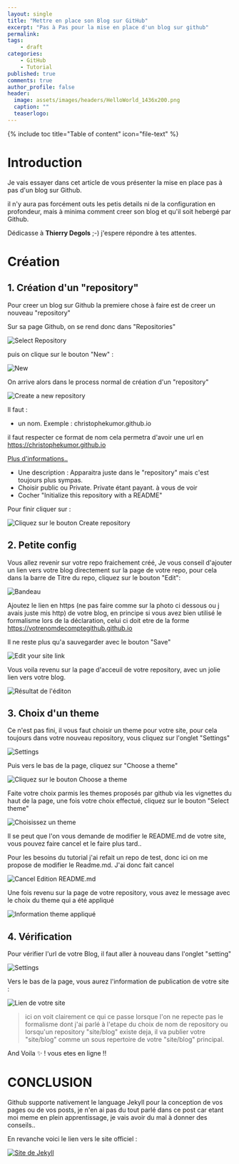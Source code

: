 ```yaml
---
layout: single
title: "Mettre en place son Blog sur GitHub"
excerpt: "Pas à Pas pour la mise en place d'un blog sur github"
permalink:
tags:
    - draft
categories:
    - GitHub
    - Tutorial
published: true
comments: true
author_profile: false
header:
  image: assets/images/headers/HelloWorld_1436x200.png
  caption: ""
  teaserlogo: 
---
```

{% include toc title="Table of content" icon="file-text" %}

# Introduction

Je vais essayer dans cet article de vous présenter la mise en place pas à pas d'un blog sur Github.

il n'y aura pas forcément outs les petis details ni de la configuration en profondeur, mais à minima comment creer son blog et qu'il soit hebergé par Github.

Dédicasse à <b>Thierry Degols</b> ;-) j'espere répondre à tes attentes. 

# Création

## 1. Création d'un "repository"

Pour creer un blog sur Github la premiere chose à faire est de creer un nouveau "repository"

Sur sa page Github, on se rend donc dans "Repositories" 

![Select Repository](/assets/images/articles/2017-04-28-GitHubBlogInstall/Step0a.jpg)


puis on clique sur le bouton "New" :

![New](/assets/images/articles/2017-04-28-GitHubBlogInstall/Step0b.jpg)

On arrive alors dans le process normal de création d'un "repository"

![Create a new repository](/assets/images/articles/2017-04-28-GitHubBlogInstall/Step1.jpg)


Il faut :
- un nom. Exemple : christophekumor.github.io

il faut respecter ce format de nom cela permetra d'avoir une url en https://christophekumor.github.io

<a href='https://help.github.com/articles/user-organization-and-project-pages/' target = '_blank'>Plus d'informations..
</a>

- Une description : Apparaitra juste dans le "repository" mais c'est toujours plus sympas.
- Choisir public ou Private. Private étant payant. à vous de voir
- Cocher "Initialize this repository with a README" 

Pour finir cliquer sur :

![Cliquez sur le bouton Create repository](/assets/images/articles/2017-04-28-GitHubBlogInstall/Step2.jpg)

## 2. Petite config

Vous allez revenir sur votre repo fraichement créé, Je vous conseil d'ajouter un lien vers votre blog directement sur la page de votre repo, pour cela dans la barre de Titre du repo, cliquez sur le bouton "Edit":

![Bandeau](/assets/images/articles/2017-04-28-GitHubBlogInstall/Step3.jpg)

Ajoutez le lien en https (ne pas faire comme sur la photo ci dessous ou j avais juste mis http) de votre blog, en principe si vous avez bien utilisé le formalisme lors de la déclaration, celui ci doit etre de la forme https://votrenomdecomptegithub.github.io

Il ne reste plus qu'a sauvegarder avec le bouton "Save"

![Edit your site link](/assets/images/articles/2017-04-28-GitHubBlogInstall/Step4.jpg)

Vous voila revenu sur la page d'acceuil de votre repository, avec un jolie lien vers votre blog.

![Résultat de l'éditon](/assets/images/articles/2017-04-28-GitHubBlogInstall/Step5.jpg)

## 3. Choix d'un theme

Ce n'est pas fini, il vous faut choisir un theme pour votre site, pour cela toujours dans votre nouveau repository, vous cliquez sur l'onglet "Settings"

![Settings](/assets/images/articles/2017-04-28-GitHubBlogInstall/Step6.jpg)

Puis vers le bas de la page, cliquez sur "Choose a theme"

![Cliquez sur le bouton Choose a theme](/assets/images/articles/2017-04-28-GitHubBlogInstall/Step7.jpg)

Faite votre choix parmis les themes proposés par github via les vignettes du haut de la page, une fois votre choix effectué, cliquez sur le bouton "Select theme"

![Choisissez un theme](/assets/images/articles/2017-04-28-GitHubBlogInstall/Step8.jpg)

Il se peut que l'on vous demande de modifier le README.md de votre site, vous pouvez faire cancel et le faire plus tard..

Pour les besoins du tutorial j'ai refait un repo de test, donc ici on me propose de modifier le Readme.md. J'ai donc fait cancel

![Cancel Edition README.md](/assets/images/articles/2017-04-28-GitHubBlogInstall/Step9.jpg)

Une fois revenu sur la page de votre repository, vous avez le message avec le choix du theme qui a été appliqué

![Information theme appliqué](/assets/images/articles/2017-04-28-GitHubBlogInstall/Step10.jpg)

## 4. Vérification

Pour vérifier l'url de votre Blog, il faut aller à nouveau dans l'onglet "setting"

![Settings](/assets/images/articles/2017-04-28-GitHubBlogInstall/Step6.jpg)

Vers le bas de la page, vous aurez l'information de publication de votre site :

![Lien de votre site](/assets/images/articles/2017-04-28-GitHubBlogInstall/Step11.jpg)

> ici on voit clairement ce qui ce passe lorsque l'on ne repecte pas le formalisme dont j'ai parlé à l'etape du choix de nom de repository ou lorsqu'un repository "site/blog" existe deja, il va publier votre "site/blog" comme un sous repertoire de votre "site/blog" principal.

And Voila :sparkles: ! vous etes en ligne !!

# CONCLUSION
Github supporte nativement le language Jekyll pour la conception de vos pages ou de vos posts, je n'en ai pas du tout parlé dans ce post car etant moi meme en plein apprentissage, je vais avoir du mal à donner des conseils..

En revanche voici le lien vers le site officiel : 

<a href='https://jekyllrb.com/' target = '_blank' alt = 'Lien vers le site de jekyll'>![Site de Jekyll](/assets/images/jekyll.png)</a>


